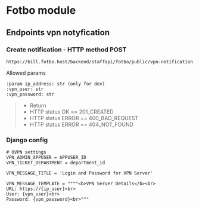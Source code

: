 # Fotbo module

## Endpoints vpn notyfication

### Create notification - HTTP method POST

```
https://bill.fotbo.host/backend/staffapi/fotbo/public/vpn-notification
```

Allowed params

```
:param ip_address: str (only for dev)
:vpn_user: str
:vpn_password: str
```
>* Return
>* HTTP status OK == 201_CREATED
>* HTTP status ERROR == 400_BAD_REQUEST
>* HTTP status ERROR == 404_NOT_FOUND


### Django config
```
# OVPN settings
VPN_ADMIN_APPUSER = APPUSER_ID
VPN_TICKET_DEPARTMENT = department_id

VPN_MESSAGE_TITLE = 'Login and Password for VPN Server'

VPN_MESSAGE_TEMPLATE = """"<b>VPN Server Details</b><br>
URL: https://{ip_user}<br>
User: {vpn_user}<br>
Password: {vpn_password}<br>"""
```